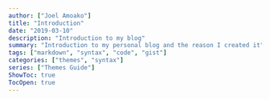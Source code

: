 ```yaml
---
author: ["Joel Amoako"]
title: "Introduction"
date: "2019-03-10"
description: "Introduction to my blog"
summary: "Introduction to my personal blog and the reason I created it"
tags: ["markdown", "syntax", "code", "gist"]
categories: ["themes", "syntax"]
series: ["Themes Guide"]
ShowToc: true
TocOpen: true
---
```

